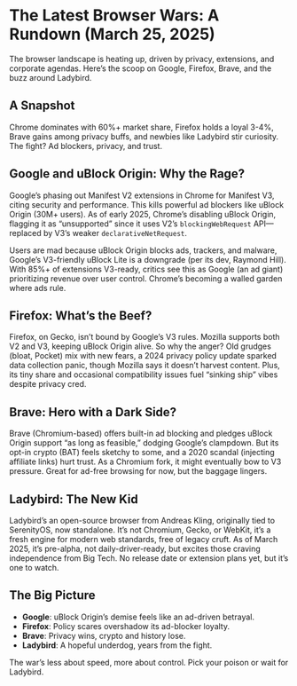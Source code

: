 # The Latest Browser Wars: A Rundown (March 25, 2025)

The browser landscape is heating up, driven by privacy, extensions, and corporate agendas. Here’s the scoop on Google, Firefox, Brave, and the buzz around Ladybird.

## A Snapshot
Chrome dominates with 60%+ market share, Firefox holds a loyal 3-4%, Brave gains among privacy buffs, and newbies like Ladybird stir curiosity. The fight? Ad blockers, privacy, and trust.

## Google and uBlock Origin: Why the Rage?
Google’s phasing out Manifest V2 extensions in Chrome for Manifest V3, citing security and performance. This kills powerful ad blockers like uBlock Origin (30M+ users). As of early 2025, Chrome’s disabling uBlock Origin, flagging it as “unsupported” since it uses V2’s `blockingWebRequest` API—replaced by V3’s weaker `declarativeNetRequest`.

Users are mad because uBlock Origin blocks ads, trackers, and malware, Google’s V3-friendly uBlock Lite is a downgrade (per its dev, Raymond Hill). With 85%+ of extensions V3-ready, critics see this as Google (an ad giant) prioritizing revenue over user control. Chrome’s becoming a walled garden where ads rule.

## Firefox: What’s the Beef?
Firefox, on Gecko, isn’t bound by Google’s V3 rules. Mozilla supports both V2 and V3, keeping uBlock Origin alive. So why the anger? Old grudges (bloat, Pocket) mix with new fears, a 2024 privacy policy update sparked data collection panic, though Mozilla says it doesn’t harvest content. Plus, its tiny share and occasional compatibility issues fuel “sinking ship” vibes despite privacy cred.

## Brave: Hero with a Dark Side?
Brave (Chromium-based) offers built-in ad blocking and pledges uBlock Origin support “as long as feasible,” dodging Google’s clampdown. But its opt-in crypto (BAT) feels sketchy to some, and a 2020 scandal (injecting affiliate links) hurt trust. As a Chromium fork, it might eventually bow to V3 pressure. Great for ad-free browsing for now, but the baggage lingers.

## Ladybird: The New Kid
Ladybird’s an open-source browser from Andreas Kling, originally tied to SerenityOS, now standalone. It’s not Chromium, Gecko, or WebKit, it’s a fresh engine for modern web standards, free of legacy cruft. As of March 2025, it’s pre-alpha, not daily-driver-ready, but excites those craving independence from Big Tech. No release date or extension plans yet, but it’s one to watch.

## The Big Picture
- **Google**: uBlock Origin’s demise feels like an ad-driven betrayal.
- **Firefox**: Policy scares overshadow its ad-blocker loyalty.
- **Brave**: Privacy wins, crypto and history lose.
- **Ladybird**: A hopeful underdog, years from the fight.

The war’s less about speed, more about control. Pick your poison or wait for Ladybird.
